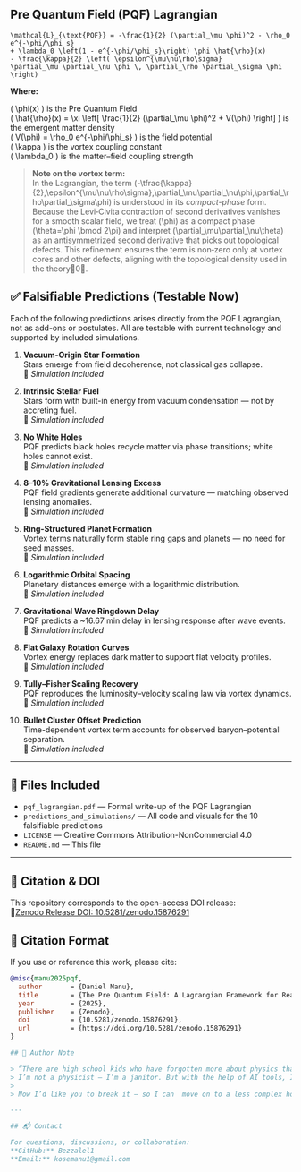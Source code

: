 ## Pre Quantum Field (PQF) Lagrangian

```
\mathcal{L}_{\text{PQF}} = -\frac{1}{2} (\partial_\mu \phi)^2 - \rho_0 e^{-\phi/\phi_s}
+ \lambda_0 \left(1 - e^{-\phi/\phi_s}\right) \phi \hat{\rho}(x)
- \frac{\kappa}{2} \left( \epsilon^{\mu\nu\rho\sigma}
\partial_\mu \partial_\nu \phi \, \partial_\rho \partial_\sigma \phi \right)
```


**Where:**

\( \phi(x) \) is the Pre Quantum Field  
\( \hat{\rho}(x) = \xi \left[ \frac{1}{2} (\partial_\mu \phi)^2 + V(\phi) \right] \) is the emergent matter density  
\( V(\phi) = \rho_0 e^{-\phi/\phi_s} \) is the field potential  
\( \kappa \) is the vortex coupling constant  
\( \lambda_0 \) is the matter–field coupling strength



> **Note on the vortex term:**  
> In the Lagrangian, the term 
> \(-\tfrac{\kappa}{2}\,\epsilon^{\mu\nu\rho\sigma}\,\partial_\mu\partial_\nu\phi\,\partial_\rho\partial_\sigma\phi\) 
> is understood in its *compact-phase* form.  Because the Levi‑Civita contraction of second derivatives vanishes for a smooth scalar field, we treat \(\phi\) as a compact phase \(\theta=\phi \bmod 2\pi\) and interpret \(\partial_\mu\partial_\nu\theta\) as an antisymmetrized second derivative that picks out topological defects.  This refinement ensures the term is non‑zero only at vortex cores and other defects, aligning with the topological density used in the theory0.




## ✅ Falsifiable Predictions (Testable Now)

Each of the following predictions arises directly from the PQF Lagrangian, not as add-ons or postulates. All are testable with current technology and supported by included simulations.

1. **Vacuum-Origin Star Formation**  
   Stars emerge from field decoherence, not classical gas collapse.  
   🔬 *Simulation included*

2. **Intrinsic Stellar Fuel**  
   Stars form with built-in energy from vacuum condensation — not by accreting fuel.  
   🔬 *Simulation included*

3. **No White Holes**  
   PQF predicts black holes recycle matter via phase transitions; white holes cannot exist.  
   🔬 *Simulation included*

4. **8–10% Gravitational Lensing Excess**  
   PQF field gradients generate additional curvature — matching observed lensing anomalies.  
   🔬 *Simulation included*

5. **Ring-Structured Planet Formation**  
   Vortex terms naturally form stable ring gaps and planets — no need for seed masses.  
   🔬 *Simulation included*

6. **Logarithmic Orbital Spacing**  
   Planetary distances emerge with a logarithmic distribution.  
   🔬 *Simulation included*

7. **Gravitational Wave Ringdown Delay**  
   PQF predicts a ~16.67 min delay in lensing response after wave events.  
   🔬 *Simulation included*

8. **Flat Galaxy Rotation Curves**  
   Vortex energy replaces dark matter to support flat velocity profiles.  
   🔬 *Simulation included*

9. **Tully–Fisher Scaling Recovery**  
   PQF reproduces the luminosity–velocity scaling law via vortex dynamics.  
   🔬 *Simulation included*

10. **Bullet Cluster Offset Prediction**  
    Time-dependent vortex term accounts for observed baryon–potential separation.  
    🔬 *Simulation included*

---

## 📁 Files Included

- `pqf_lagrangian.pdf` — Formal write-up of the PQF Lagrangian  
- `predictions_and_simulations/` — All code and visuals for the 10 falsifiable predictions  
- `LICENSE` — Creative Commons Attribution-NonCommercial 4.0  
- `README.md` — This file  

---

## 🔗 Citation & DOI

This repository corresponds to the open-access DOI release:  
 🔵[Zenodo Release DOI: 10.5281/zenodo.15876291](https://doi.org/10.5281/zenodo.15876291)

## 📖 Citation Format

If you use or reference this work, please cite:

```bibtex
@misc{manu2025pqf,
  author       = {Daniel Manu},
  title        = {The Pre Quantum Field: A Lagrangian Framework for Reality},
  year         = {2025},
  publisher    = {Zenodo},
  doi          = {10.5281/zenodo.15876291},
  url          = {https://doi.org/10.5281/zenodo.15876291}
}

## 👤 Author Note

> “There are high school kids who have forgotten more about physics than I know.  
> I’m not a physicist — I’m a janitor. But with the help of AI tools, I built a model.  
>  
> Now I’d like you to break it — so I can  move on to a less complex hobby.”

---

## 📬 Contact

For questions, discussions, or collaboration:  
**GitHub:** Bezzalel1
**Email:** kosemanu1@gmail.com
